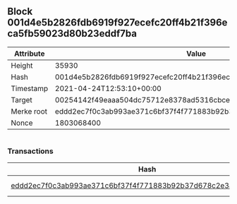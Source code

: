 ## Block 001d4e5b2826fdb6919f927ecefc20ff4b21f396eca5fb59023d80b23eddf7ba

Attribute | Value
--- | ---
Height | 35930
Hash | 001d4e5b2826fdb6919f927ecefc20ff4b21f396eca5fb59023d80b23eddf7ba
Timestamp | 2021-04-24T12:53:10+00:00
Target | 00254142f49eaaa504dc75712e8378ad5316cbcead634704b3734b6271167cc4
Merke root | eddd2ec7f0c3ab993ae371c6bf37f4f771883b92b37d678c2e3a7f162ddddbaa
Nonce | 1803068400

```

```

### Transactions

Hash | Amount
--- | ---
[eddd2ec7f0c3ab993ae371c6bf37f4f771883b92b37d678c2e3a7f162ddddbaa](eddd2ec7f0c3ab993ae371c6bf37f4f771883b92b37d678c2e3a7f162ddddbaa.md) | 10.00000000 SKEPTI 
